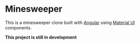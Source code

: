 # Minesweeper

This is a minesweeper clone built with [Angular](https://angular.io/) using [Material UI](https://material.angular.io/) components.

**This project is still in development**